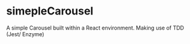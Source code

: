 # simepleCarousel
A simple Carousel built within a React environment. Making use of TDD (Jest/ Enzyme)
